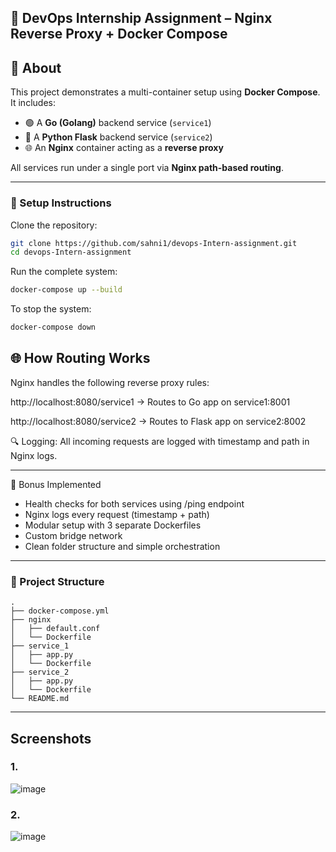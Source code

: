 ## 🚀 DevOps Internship Assignment – Nginx Reverse Proxy + Docker Compose

## 👋 About

This project demonstrates a multi-container setup using **Docker Compose**. It includes:

- 🟢 A **Go (Golang)** backend service (`service1`)  
- 🐍 A **Python Flask** backend service (`service2`)  
- 🌐 An **Nginx** container acting as a **reverse proxy**

All services run under a single port via **Nginx path-based routing**.




---

### 🔧 Setup Instructions
Clone the repository:


```bash
git clone https://github.com/sahni1/devops-Intern-assignment.git
cd devops-Intern-assignment
```
Run the complete system:
```bash
docker-compose up --build
```
To stop the system:
```bash
docker-compose down
```
## 🌐 How Routing Works
Nginx handles the following reverse proxy rules:

http://localhost:8080/service1 → Routes to Go app on service1:8001

http://localhost:8080/service2 → Routes to Flask app on service2:8002

🔍 Logging: All incoming requests are logged with timestamp and path in Nginx logs.

---

🎁 Bonus Implemented
  -  Health checks for both services using /ping endpoint
  -  Nginx logs every request (timestamp + path)
  -  Modular setup with 3 separate Dockerfiles
  -  Custom bridge network
  -  Clean folder structure and simple orchestration

---

### 📁 Project Structure

```
.
├── docker-compose.yml
├── nginx
│   ├── default.conf
│   └── Dockerfile
├── service_1
│   ├── app.py
│   └── Dockerfile
├── service_2
│   ├── app.py
│   └── Dockerfile
└── README.md
```

---

## Screenshots
### 1. 
![image](https://github.com/user-attachments/assets/08c9a73b-6dac-4bc3-acd2-bbceb7b3cbed)
### 2.
![image](https://github.com/user-attachments/assets/55e3b7af-5644-414b-a544-09dc337f436a)



